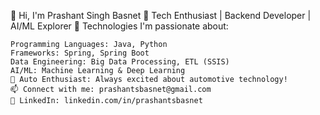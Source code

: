 👋 Hi, I'm Prashant Singh Basnet
🌱 Tech Enthusiast | Backend Developer | AI/ML Explorer
🔧 Technologies I'm passionate about:

    Programming Languages: Java, Python
    Frameworks: Spring, Spring Boot
    Data Engineering: Big Data Processing, ETL (SSIS)
    AI/ML: Machine Learning & Deep Learning
    🚗 Auto Enthusiast: Always excited about automotive technology!
    📫 Connect with me: prashantsbasnet@gmail.com
    🔗 LinkedIn: linkedin.com/in/prashantsbasnet
  

<!---
PrashantSBasnet/PrashantSBasnet is a ✨ special ✨ repository because its `README.md` (this file) appears on your GitHub profile.
You can click the Preview link to take a look at your changes.
--->



